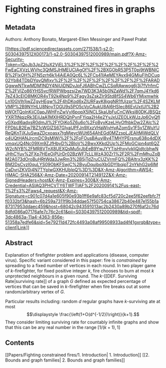 # Fighting constrained fires in graphs

## Metadata

Authors: Anthony Bonato, Margaret-Ellen Messinger and Paweł Prałat

[[https://pdf.sciencedirectassets.com/271538/1-s2.0-S0304397512X00173/1-s2.0-S0304397512000989/main.pdf?X-Amz-Security-Token=IQoJb3JpZ2luX2VjEL3%2F%2F%2F%2F%2F%2F%2F%2F%2F%2FwEaCXVzLWVhc3QtMSJHMEUCIAgOf%2F%2BXGObR53P5T0pj9tWBNICB%2FlxOH%2FN5zrh6k1j4AiEA0Qc6L%2FCs41IAeMEYAyx94GMiuFlhDCuq02Yb84TDbDYqvQMIxv%2F%2F%2F%2F%2F%2F%2F%2F%2F%2FARADGgwwNTkwMDM1NDY4NjUiDNDvJpFJ6ABhCwZLCSqRAwwog6j3j7fVhfmCZ%2FVlZo86YHS5vcfRWPWbgzsi2w7WD3K3A5b0NZaWd%2F7qmJ4Ykd67eZ43cEIO8MKOR4yT92k4Np9%2Fagy3sZskZIr9Std8fSS4Wb6YMjxmwhkLn10GVlh1jwZZgyHEgw%2F4hDKod6xZlURFavK8jggNR1fUjzpr%2F4SZKLMVMP%2B9NYHLU8NnyTOGU9s5PO5cVoCAukU8Al6HSIec86EvUxtUI%2B2bWOtTQolnKiiC0apJWHFnZwVyI6popX5lNCLSkaUbFuCnCWksl80DKJBSQzYXRTtNqjzRk3EjIJaA1MXIHRDQhPvnFYiqa2H4e2YyJxUZEOLkWJzJp6OyQflvGXpdl6adxsR0dmJl%2FYOjKo5Z6u6o%2FoByyKzeLHyOfhbkDw2ZAlc%2FPDbLB2Ew7BZ1cWGlZS67GIyaUPFJn9XxzVHaWjvHyAZomSv1F5v1ZWuYUReQKnTjXJuSwaZDcxoasx7tgMjeycWUt654AhEGd0MZzspLJEAItMjWdQLVo4UQtHANJrcmDC9sMIWi%2F%2FoFOusBAuyl8v4TMHYPErsnu638o4dDXvmqxUQ4Nc09Xm9ZJfHbyD%2BIoV%2BwxXKkd2Up%2FMoGCjpn4qt6QZW2cNYB%2FMR8VTnX8UEXQsMu5rJbEeB9YwJYYTisHhxylykljQidtcbhwNJHhCYuv%2FXp7HEeOiPUrDr02BzWF7cLLWzA30Zr1%2F2R%2FmMhuZoBM2A073dOroBuHRtWda3JwRm3%2B5jTdZruCUZVrmFQ%2BAltrx3zKK%2BM2DsCvzI0quLYS09ObKFSwjC%2ByuDquibqXbGDYIbqipT2nYkhG2p6lMCaDvrjZKV0i4N7TYplwGXKHUblpQ%3D%3D&X-Amz-Algorithm=AWS4-HMAC-SHA256&X-Amz-Date=20200914T214912Z&X-Amz-SignedHeaders=host&X-Amz-Expires=300&X-Amz-Credential=ASIAQ3PHCVTY6TWFTIAF%2F20200914%2Fus-east-1%2Fs3%2Faws4_request&X-Amz-Signature=c901c07d4a1e605f90e93b1ff6e9afc83cf5d720c2ee5f62eefbfc7ff0332bf3&hash=6b259a7311f9b34ddae57f50754ca38672b40e487e155b1a87317953ddaec459&host=68042c943591013ac2b2430a89b270f6af2c76d8dfd086a07176afe7c76c2c61&pii=S0304397512000989&tid=spdf-3dc4863a-11a4-4363-856e-51358a7edfe6&sid=5e79211d472fc4493a08af99508933ad4f41gxrqb&type=client|Link]]

## Abstract

Explanation of firefighter problem and applications (disease, computer virus). Specific variant considered in this paper: fire is *constrained* by spreading to a fixed number of vertices in each round. In two player game of $k$-firefighter, for fixed positive integer $k$, fire chooses to burn at most $k$ unprotected neighbours in a given round. The $k$-[[DEF. Surviving Rate|surviving rate]] of a graph $G$ defined as expected percentage of vertices that can be saved in $k$-firefighter when fire breaks out at some random/arbitrary vertex of $G$.

Particular results including: random $d$ regular graphs have $k$-surviving ate at most $$\displaystyle \frac{\left(1+O(d^{-1/2})\right)}{k+1}.$$ They consider limiting surviving rate for countably infinite graphs and show that this can be any real number in the range $\displaystyle [1/(k+1),1]$

## Contents
[[Papers/Fighting constrained fires/1. Introduction| 1. Introduction]]
[[2. Bounds and graph families| 2. Bounds and graph families]]